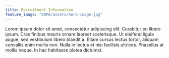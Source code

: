 ```yaml
---
title: Recruitment Information
feature_image: "OAPA/assets/hero-image.jpg"
---
```


Lorem ipsum dolor sit amet, consectetur adipiscing elit. Curabitur eu libero ipsum. Cras finibus mauris ornare laoreet scelerisque. Ut eleifend ligula augue, sed vestibulum libero blandit a. Etiam cursus lectus tortor, aliquam convallis enim mollis non. Nulla in lectus et nisi facilisis ultrices. Phasellus at mollis neque. In hac habitasse platea dictumst.
